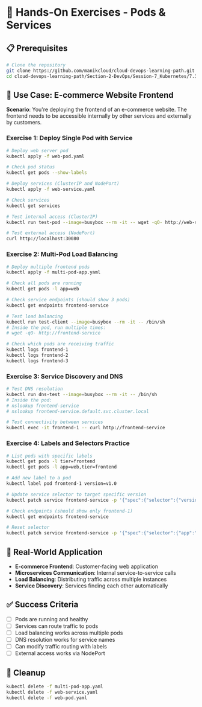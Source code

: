 # 🧪 Hands-On Exercises - Pods & Services

## 📋 Prerequisites
```bash
# Clone the repository
git clone https://github.com/manikcloud/cloud-devops-learning-path.git
cd cloud-devops-learning-path/Section-2-DevOps/Session-7_Kubernetes/7.3_pods_services
```

## 🎯 Use Case: E-commerce Website Frontend

**Scenario**: You're deploying the frontend of an e-commerce website. The frontend needs to be accessible internally by other services and externally by customers.

### Exercise 1: Deploy Single Pod with Service
```bash
# Deploy web server pod
kubectl apply -f web-pod.yaml

# Check pod status
kubectl get pods --show-labels

# Deploy services (ClusterIP and NodePort)
kubectl apply -f web-service.yaml

# Check services
kubectl get services

# Test internal access (ClusterIP)
kubectl run test-pod --image=busybox --rm -it -- wget -qO- http://web-service

# Test external access (NodePort)
curl http://localhost:30080
```

### Exercise 2: Multi-Pod Load Balancing
```bash
# Deploy multiple frontend pods
kubectl apply -f multi-pod-app.yaml

# Check all pods are running
kubectl get pods -l app=web

# Check service endpoints (should show 3 pods)
kubectl get endpoints frontend-service

# Test load balancing
kubectl run test-client --image=busybox --rm -it -- /bin/sh
# Inside the pod, run multiple times:
# wget -qO- http://frontend-service

# Check which pods are receiving traffic
kubectl logs frontend-1
kubectl logs frontend-2
kubectl logs frontend-3
```

### Exercise 3: Service Discovery and DNS
```bash
# Test DNS resolution
kubectl run dns-test --image=busybox --rm -it -- /bin/sh
# Inside the pod:
# nslookup frontend-service
# nslookup frontend-service.default.svc.cluster.local

# Test connectivity between services
kubectl exec -it frontend-1 -- curl http://frontend-service
```

### Exercise 4: Labels and Selectors Practice
```bash
# List pods with specific labels
kubectl get pods -l tier=frontend
kubectl get pods -l app=web,tier=frontend

# Add new label to a pod
kubectl label pod frontend-1 version=v1.0

# Update service selector to target specific version
kubectl patch service frontend-service -p '{"spec":{"selector":{"version":"v1.0"}}}'

# Check endpoints (should show only frontend-1)
kubectl get endpoints frontend-service

# Reset selector
kubectl patch service frontend-service -p '{"spec":{"selector":{"app":"web","tier":"frontend"}}}'
```

## 🎯 Real-World Application
- **E-commerce Frontend**: Customer-facing web application
- **Microservices Communication**: Internal service-to-service calls
- **Load Balancing**: Distributing traffic across multiple instances
- **Service Discovery**: Services finding each other automatically

## ✅ Success Criteria
- [ ] Pods are running and healthy
- [ ] Services can route traffic to pods
- [ ] Load balancing works across multiple pods
- [ ] DNS resolution works for service names
- [ ] Can modify traffic routing with labels
- [ ] External access works via NodePort

## 🧹 Cleanup
```bash
kubectl delete -f multi-pod-app.yaml
kubectl delete -f web-service.yaml
kubectl delete -f web-pod.yaml
```
